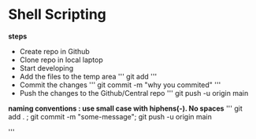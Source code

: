 # Shell Scripting
**steps**
* Create repo in Github
* Clone repo in local laptop
* Start developing
* Add the files to the temp area
'''
git add <file-name>
'''
* Commit the changes
'''
git commit -m "why you commited"
'''
* Push the changes to the Github/Central repo
'''
git push -u origin main

**naming conventions : use small case with hiphens(-).  No spaces**
'''
git add . ; git commit -m "some-message"; git push -u origin main

'''